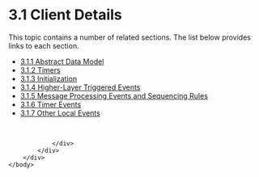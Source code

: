 <html dir="LTR" xmlns:mshelp="http://msdn.microsoft.com/mshelp" xmlns:ddue="http://ddue.schemas.microsoft.com/authoring/2003/5" xmlns:xlink="http://www.w3.org/1999/xlink" xmlns:tool="http://www.microsoft.com/tooltip">
    <head>
        <meta http-equiv="Content-Type" content="text/html; CHARSET=utf-8"></meta>
        <meta name="save" content="history"></meta>
        <title>3.1 Client Details</title>
        <xml>
            <mshelp:toctitle title="3.1 Client Details"></mshelp:toctitle>
            <mshelp:rltitle title="[MS-SSAS8]: Client Details"></mshelp:rltitle>
            <mshelp:keyword index="A" term="b86b15ea-499e-410c-90e7-546e6e026171"></mshelp:keyword>
            <mshelp:attr name="DCSext.ContentType" value="open specification"></mshelp:attr>
            <mshelp:attr name="AssetID" value="b86b15ea-499e-410c-90e7-546e6e026171"></mshelp:attr>
            <mshelp:attr name="TopicType" value="kbRef"></mshelp:attr>
            <mshelp:attr name="DCSext.Title" value="[MS-SSAS8]: Client Details" />
        </xml>
    </head>
    <body>
        <div id="header">
            <h1 class="heading">3.1 Client Details</h1>
        </div>
        <div id="mainSection">
            <div id="mainBody">
                <div id="allHistory" class="saveHistory"></div>
                <div id="sectionSection0" class="section" name="collapseableSection">
                    <p>This topic contains a number of related sections. The list below provides links to each section.<br /></p><ul><li><span><a href="2bd6b463-a1b4-419d-9997-d886bf456434.htm">3.1.1 Abstract Data Model</a></span></li><li><span><a href="83358c5e-5bc4-485f-bf5b-2cb7f7f65443.htm">3.1.2 Timers</a></span></li><li><span><a href="ee71829d-94af-40f5-bb94-28853b01af4c.htm">3.1.3 Initialization</a></span></li><li><span><a href="ff057b89-d96d-4179-b53d-4a878f512591.htm">3.1.4 Higher-Layer Triggered Events</a></span></li><li><span><a href="5697190c-d2f7-457f-bc1c-bd558d0878f2.htm">3.1.5 Message Processing Events and Sequencing Rules</a></span></li><li><span><a href="d7b64e8c-6543-441d-bea8-4c50ab6bc6f9.htm">3.1.6 Timer Events</a></span></li><li><span><a href="0f4f6691-9140-4ba9-b24b-269fe068f963.htm">3.1.7 Other Local Events</a></span></li></ul><p><br /></p>


                </div>
            </div>
        </div>
    </body>
</html>